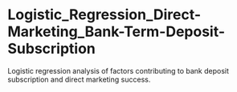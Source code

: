 # Logistic_Regression_Direct-Marketing_Bank-Term-Deposit-Subscription
Logistic regression analysis of factors contributing to bank deposit subscription and direct marketing success.
